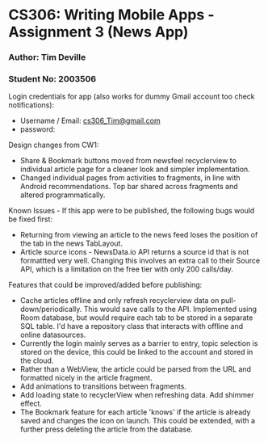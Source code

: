 # CS306: Writing Mobile Apps - Assignment 3 (News App)

### Author: Tim Deville
### Student No: 2003506


Login credentials for app (also works for dummy Gmail account too check notifications):

* Username / Email: cs306_Tim@gmail.com
* password: 

Design changes from CW1:
* Share & Bookmark buttons moved from newsfeel recyclerview to individual article page for a cleaner look and simpler implementation.
* Changed individual pages from activities to fragments, in line with Android recommendations. Top bar shared across fragments and altered programmatically.

Known Issues - If this app were to be published, the following bugs would be fixed first:
* Returning from viewing an article to the news feed loses the position of the tab in the news TabLayout. 
* Article source icons - NewsData.io API returns a source id that is not formattted very well. Changing this involves an extra call to their Source API, which is a limitation on the free tier with only 200 calls/day.

Features that could be improved/added before publishing:
* Cache articles offline and only refresh recyclerview data on pull-down/periodically. This would save calls to the API. Implemented using Room database, but would require each tab to be stored in a separate SQL table. I'd have a repository class that interacts with offline and online datasources.
* Currently the login mainly serves as a barrier to entry, topic selection is stored on the device, this could be linked to the account and stored in the cloud.
* Rather than a WebView, the article could be parsed from the URL and formatted nicely in the article fragment.
* Add animations to transitions between fragments.
* Add loading state to recyclerView when refreshing data. Add shimmer effect.
* The Bookmark feature for each article 'knows' if the article is already saved and changes the icon on launch. This could be extended, with a further press deleting the article from the database.
